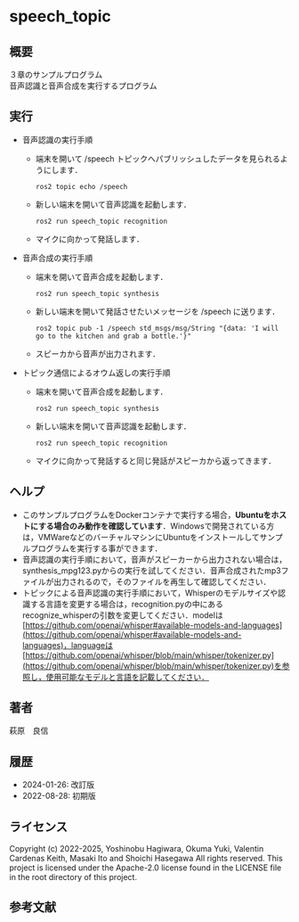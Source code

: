# speech_topic
## 概要
３章のサンプルプログラム  
音声認識と音声合成を実行するプログラム


## 実行
- 音声認識の実行手順
  - 端末を開いて /speech トピックへパブリッシュしたデータを見られるようにします．
    ```
    ros2 topic echo /speech
    ```
  - 新しい端末を開いて音声認識を起動します．
    ```
    ros2 run speech_topic recognition
    ```
  - マイクに向かって発話します．
  
- 音声合成の実行手順
  - 端末を開いて音声合成を起動します．
    ```
    ros2 run speech_topic synthesis
    ```
  - 新しい端末を開いて発話させたいメッセージを /speech に送ります．
    ```
    ros2 topic pub -1 /speech std_msgs/msg/String "{data: 'I will go to the kitchen and grab a bottle.'}"
    ```
  - スピーカから音声が出力されます．

- トピック通信によるオウム返しの実行手順
  - 端末を開いて音声合成を起動します．
    ```
    ros2 run speech_topic synthesis
    ```
  - 新しい端末を開いて音声認識を起動します．
    ```
    ros2 run speech_topic recognition
    ```
  - マイクに向かって発話すると同じ発話がスピーカから返ってきます．
  

## ヘルプ
- このサンプルプログラムをDockerコンテナで実行する場合，**Ubuntuをホストにする場合のみ動作を確認しています**．Windowsで開発されている方は，VMWareなどのバーチャルマシンにUbuntuをインストールしてサンプルプログラムを実行する事ができます．
- 音声認識の実行手順において，音声がスピーカーから出力されない場合は，synthesis_mpg123.pyからの実行を試してください．音声合成されたmp3ファイルが出力されるので，そのファイルを再生して確認してください．
- トピックによる音声認識の実行手順において，Whisperのモデルサイズや認識する言語を変更する場合は，recognition.pyの中にあるrecognize_whisperの引数を変更してください．modelは[https://github.com/openai/whisper#available-models-and-languages](https://github.com/openai/whisper#available-models-and-languages)，languageは[https://github.com/openai/whisper/blob/main/whisper/tokenizer.py](https://github.com/openai/whisper/blob/main/whisper/tokenizer.py)を参照し，使用可能なモデルと言語を記載してください．


## 著者
萩原　良信

## 履歴
- 2024-01-26: 改訂版
- 2022-08-28: 初期版

## ライセンス
Copyright (c) 2022-2025, Yoshinobu Hagiwara, Okuma Yuki, Valentin Cardenas Keith, Masaki Ito and Shoichi Hasegawa
All rights reserved.
This project is licensed under the Apache-2.0 license found in the LICENSE file in the root directory of this project.

## 参考文献
